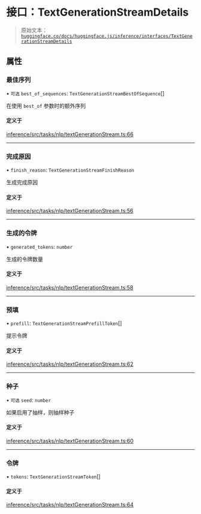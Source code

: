 # 接口：TextGenerationStreamDetails

> 原始文本：[`huggingface.co/docs/huggingface.js/inference/interfaces/TextGenerationStreamDetails`](https://huggingface.co/docs/huggingface.js/inference/interfaces/TextGenerationStreamDetails)

## 属性

### 最佳序列

• `可选` `best_of_sequences`: `TextGenerationStreamBestOfSequence`[]

在使用 `best_of` 参数时的额外序列

#### 定义于

[inference/src/tasks/nlp/textGenerationStream.ts:66](https://github.com/huggingface/huggingface.js/blob/main/packages/inference/src/tasks/nlp/textGenerationStream.ts#L66)

* * *

### 完成原因

• `finish_reason`: `TextGenerationStreamFinishReason`

生成完成原因

#### 定义于

[inference/src/tasks/nlp/textGenerationStream.ts:56](https://github.com/huggingface/huggingface.js/blob/main/packages/inference/src/tasks/nlp/textGenerationStream.ts#L56)

* * *

### 生成的令牌

• `generated_tokens`: `number`

生成的令牌数量

#### 定义于

[inference/src/tasks/nlp/textGenerationStream.ts:58](https://github.com/huggingface/huggingface.js/blob/main/packages/inference/src/tasks/nlp/textGenerationStream.ts#L58)

* * *

### 预填

• `prefill`: `TextGenerationStreamPrefillToken`[]

提示令牌

#### 定义于

[inference/src/tasks/nlp/textGenerationStream.ts:62](https://github.com/huggingface/huggingface.js/blob/main/packages/inference/src/tasks/nlp/textGenerationStream.ts#L62)

* * *

### 种子

• `可选` `seed`: `number`

如果启用了抽样，则抽样种子

#### 定义于

[inference/src/tasks/nlp/textGenerationStream.ts:60](https://github.com/huggingface/huggingface.js/blob/main/packages/inference/src/tasks/nlp/textGenerationStream.ts#L60)

* * *

### 令牌

• `tokens`: `TextGenerationStreamToken`[]

#### 定义于

[inference/src/tasks/nlp/textGenerationStream.ts:64](https://github.com/huggingface/huggingface.js/blob/main/packages/inference/src/tasks/nlp/textGenerationStream.ts#L64)
